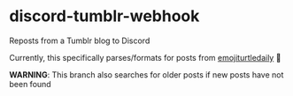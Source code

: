 # discord-tumblr-webhook
Reposts from a Tumblr blog to Discord

Currently, this specifically parses/formats for posts from [emojiturtledaily](https://emojiturtledaily.tumblr.com/) 🐢

**WARNING**: This branch also searches for older posts if new posts have not been found
